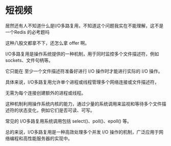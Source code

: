 # 短视频

居然还有人不知道什么是I/O多路复用，不知道这个问题我实在不能理解，这不是一个Redis 的必考题吗



这种八股文都拿不下，还怎么拿 offer 啊。



I/O多路复用是操作系统提供的一种机制，用于同时监控多个文件描述符，例如 sockets、文件句柄等。



它只能在 至少一个文件描述符准备好进行 I/O 操作时才能进行实际的 I/O 操作。



具体来说，I/O多路复用允许单个进程或线程管理多个网络连接或文件描述符，



无需为每个连接创建额外的进程或线程。



这种机制利用操作系统内核的能力，通过少量的系统调用来监视和等待多个文件描述符的状态变化，例如它们是否可读、可写。



常见的 I/O多路复用系统调用包括 select()、poll()、epoll() 等。



总的来说，I/O多路复用是一种高效处理多个并发 I/O 操作的机制，广泛应用于网络编程和高性能服务器的实现中。

